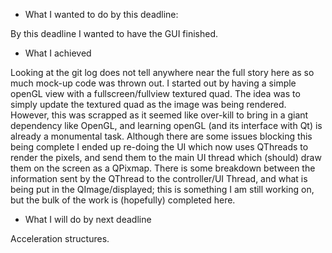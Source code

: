 * What I wanted to do by this deadline:

By this deadline I wanted to have the GUI finished.

* What I achieved

Looking at the git log does not tell anywhere near the full story here as so much mock-up code was thrown out.  I started out by having a simple openGL view with a fullscreen/fullview textured quad.  The idea was to simply update the textured quad as the image was being rendered.  However, this was scrapped as it seemed like over-kill to bring in a giant dependency like OpenGL, and learning openGL (and its interface with Qt) is already a monumental task.  Although there are some issues blocking this being complete I ended up re-doing the UI which now uses QThreads to render the pixels, and send them to the main UI thread which (should) draw them on the screen as a QPixmap.  There is some breakdown between the information sent by the QThread to the controller/UI Thread, and what is being put in the QImage/displayed; this is something I am still working on, but the bulk of the work is (hopefully) completed here.

* What I will do by next deadline

Acceleration structures.
